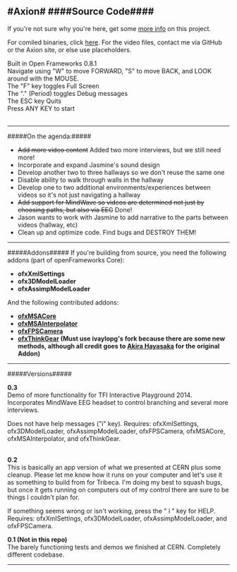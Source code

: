 #Axion#
####Source Code####
---

If you're not sure why you're here, get some [more info](http://axionexperience.tumblr.com/) on this project.

For comiled binaries, click [here](https://drive.google.com/folderview?id=0B9rpWt6eo-EeN25NbXdSZW5JeDg&usp=sharing). For the video files, contact me via GitHub or the Axion site, or else use placeholders.

Built in Open Frameworks 0.8.1  
Navigate using "W" to move FORWARD, "S" to move BACK, and LOOK around with the MOUSE.   
The "F" key toggles Full Screen   
The "." (Period) toggles Debug messages  
The ESC key Quits   
Press ANY KEY to start<br /><br />
- - - - 
#####On the agenda:#####

* ~~Add more video content~~ Added two more interviews, but we still need more!
* Incorporate and expand Jasmine's sound design
* Develop another two to three hallways so we don't reuse the same one
* Disable ability to walk through walls in the hallway
* Develop one to two additional environments/experiences between videos so it's not just navigating a hallway
* ~~Add support for MindWave so videos are determined not just by choosing paths, but also via EEG~~ Done!
* Jason wants to work with Jasmine to add narrative to the parts between videos (hallway, etc)
* Clean up and optimize code. Find bugs and DESTROY THEM!

- - - -
#####Addons#####
If you're building from source, you need the following addons (part of openFrameworks Core):

* **ofxXmlSettings**
* **ofx3DModelLoader**
* **ofxAssimpModelLoader**

And the following contributed addons:

* **[ofxMSACore](https://github.com/memo/ofxMSACore)**
* **[ofxMSAInterpolator](https://github.com/memo/ofxMSAInterpolator)**
* **[ofxFPSCamera](https://github.com/ivaylopg/ofxFPSCamera)**
* **[ofxThinkGear](https://github.com/ivaylopg/ofxFPSCamera) (Must use ivaylopg's fork because there are some new methods, although all credit goes to [Akira Hayasaka](https://github.com/Akira-Hayasaka/ofxThinkGear) for the original Addon)**

- - - -
#####Versions#####

**0.3**<br />
Demo of more functionality for TFI Interactive Playground 2014. Incorporates MindWave EEG headset to control branching and several more interviews.

Does not have help messages ("i" key). Requires: ofxXmlSettings, ofx3DModelLoader, ofxAssimpModelLoader, ofxFPSCamera, ofxMSACore, ofxMSAInterpolator, and ofxThinkGear.<br /><br />

**0.2**<br />
This is basically an app version of what we presented at CERN plus some cleanup. Please let me know how it runs on your computer and let's use it as something to build from for Tribeca. I'm doing my best to squash bugs, but once it gets running on computers out of my control there are sure to be things I couldn't plan for.

If something seems wrong or isn't working, press the " i " key for HELP. Requires: ofxXmlSettings, ofx3DModelLoader, ofxAssimpModelLoader, and ofxFPSCamera.

**0.1 (Not in this repo)**<br />
The barely functioning tests and demos we finished at CERN. Completely different codebase.
- - - -
